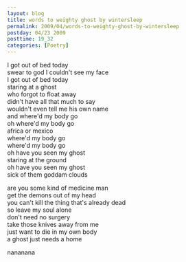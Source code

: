 ```yaml
---
layout: blog
title: words to weighty ghost by wintersleep
permalink: 2009/04/words-to-weighty-ghost-by-wintersleep
postday: 04/23 2009
posttime: 19_32
categories: [Poetry]
---
```


<p>I got out of bed today<br />
swear to god I couldn&#039;t see my face<br />
I got out of bed today<br />
staring at a ghost<br />
who forgot to float away<br />
didn&#039;t have all that much to say<br />
wouldn&#039;t even tell me his own name<br />
and where&#039;d my body go<br />
oh where&#039;d my body go<br />
africa or mexico<br />
where&#039;d my body go<br />
where&#039;d my body go<br />
oh have you seen my ghost<br />
staring at the ground<br />
oh have you seen my ghost<br />
sick of them goddam clouds</p>
<p>are you some kind of medicine man<br />
get the demons out of my head<br />
you can&#039;t kill the thing that&#039;s already dead<br />
so leave my soul alone<br />
don&#039;t need no surgery<br />
take those knives away from me<br />
just want to die in my own body<br />
a ghost just needs a home</p>
<p>nananana</p>

